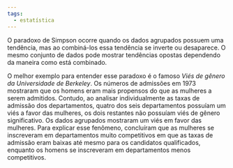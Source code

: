 ```yaml
---
tags:
  - estatística
---
```


O paradoxo de Simpson ocorre quando os dados agrupados possuem uma tendência, mas ao combiná-los essa tendência se inverte ou desaparece. O mesmo conjunto de dados pode mostrar tendências opostas dependendo da maneira como está combinado.

O melhor exemplo para entender esse paradoxo é o famoso *Viés de gênero da Universidade de Berkeley*. Os números de admissões em 1973 mostraram que os homens eram mais propensos do que as mulheres a serem admitidos. Contudo, ao analisar individualmente as taxas de admissão dos departamentos, quatro dos seis departamentos possuíam um viés a favor das mulheres, os dois restantes não possuíam viés de gênero significativo. Os dados agrupados mostraram um viés em favor das mulheres. 
Para explicar esse fenômeno, concluíram que as mulheres se inscreveram em departamentos muito competitivos em que as taxas de admissão eram baixas até mesmo para os candidatos qualificados, enquanto os homens se inscreveram em departamentos menos competitivos.